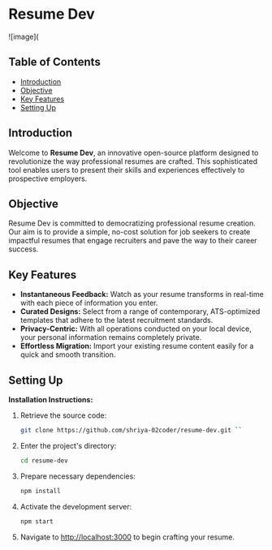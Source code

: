 
# Resume Dev
![image](

## Table of Contents

- [Introduction](#introduction)
- [Objective](#objective)
- [Key Features](#key-features)
- [Setting Up](#setting-up)


## Introduction

Welcome to **Resume Dev**, an innovative open-source platform designed to revolutionize the way professional resumes are crafted. This sophisticated tool enables users to present their skills and experiences effectively to prospective employers.

## Objective

Resume Dev is committed to democratizing professional resume creation. Our aim is to provide a simple, no-cost solution for job seekers to create impactful resumes that engage recruiters and pave the way to their career success.


## Key Features

- **Instantaneous Feedback:** Watch as your resume transforms in real-time with each piece of information you enter.
- **Curated Designs:** Select from a range of contemporary, ATS-optimized templates that adhere to the latest recruitment standards.
- **Privacy-Centric:** With all operations conducted on your local device, your personal information remains completely private.
- **Effortless Migration:** Import your existing resume content easily for a quick and smooth transition.


## Setting Up

  
**Installation Instructions:**
1. Retrieve the source code:
   ```sh
   git clone https://github.com/shriya-02coder/resume-dev.git ``
2. Enter the project's directory:
   ```sh
   cd resume-dev
4. Prepare necessary dependencies:
     ```sh
   npm install
6. Activate the development server:
   ```sh
   npm start
8. Navigate to [http://localhost:3000](http://localhost:3000) to begin crafting your resume.


